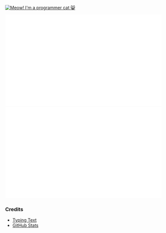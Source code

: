 [![Meow! I'm a programmer cat 😸](https://readme-typing-svg.demolab.com?font=Fira+Code&pause=1000&width=435&lines=Meow!+I'm+a+programmer+cat+%F0%9F%98%B8)](https://git.io/typing-svg)

![GitHub Overview](https://raw.githubusercontent.com/Tolga1452/github-stats/master/generated/overview.svg#gh-dark-mode-only)
![GitHub Languages](https://raw.githubusercontent.com/Tolga1452/github-stats/master/generated/languages.svg#gh-dark-mode-only)

### Credits
- [Typing Text](https://github.com/DenverCoder1/readme-typing-svg)
- [GitHub Stats](https://github.com/jstrieb/github-stats)
